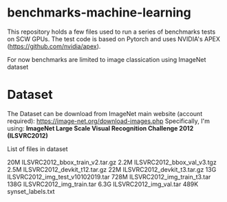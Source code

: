 # benchmarks-machine-learning

This repository holds a few files used to run a series of benchmarks tests on SCW
GPUs. The test code is based on Pytorch and uses NVIDIA's APEX (https://github.com/nvidia/apex).

For now benchmarks are limited to image classication using ImageNet dataset

# Dataset

The Dataset can be download from ImageNet main website (account required): https://image-net.org/download-images.php
Specifically, I'm using: **ImageNet Large Scale Visual Recognition Challenge 2012 (ILSVRC2012)**

List of files in dataset

  20M  ILSVRC2012_bbox_train_v2.tar.gz
 2.2M  ILSVRC2012_bbox_val_v3.tgz
 2.5M  ILSVRC2012_devkit_t12.tar.gz
  22M  ILSVRC2012_devkit_t3.tar.gz
  13G  ILSVRC2012_img_test_v10102019.tar
 728M  ILSVRC2012_img_train_t3.tar
 138G  ILSVRC2012_img_train.tar
 6.3G  ILSVRC2012_img_val.tar
 489K  synset_labels.txt
